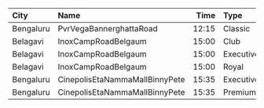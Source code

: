 | City      | Name                           |  Time | Type      | Price | Capacity | Booked |
| :-------- | :----------------------------- | ----: | :-------- | ----: | -------: | -----: |
| Bengaluru | PvrVegaBannerghattaRoad        | 12:15 | Classic   |  140₹ |       76 |      3 |
| Belagavi  | InoxCampRoadBelgaum            | 15:00 | Club      |  130₹ |       28 |      0 |
| Belagavi  | InoxCampRoadBelgaum            | 15:00 | Executive |  130₹ |        7 |      0 |
| Belagavi  | InoxCampRoadBelgaum            | 15:00 | Royal     |  150₹ |        2 |      0 |
| Bengaluru | CinepolisEtaNammaMallBinnyPete | 15:35 | Executive |  110₹ |       35 |      0 |
| Bengaluru | CinepolisEtaNammaMallBinnyPete | 15:35 | Premium   |  110₹ |       20 |     11 |
